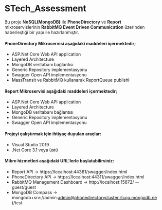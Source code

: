 # STech_Assessment
Bu proje **NoSQL(MongoDB)** ile **PhoneDirectory** ve **Report** mikroservislerinin **RabbitMQ Event Driven Communication** üzerinden haberleştiği bir yapı ile hazırlanmıştır.

#### PhoneDirectory Mikroservisi aşağıdaki maddeleri içermektedir;
* ASP.Net Core Web API application
* Layered Architecture
* MongoDB veritabanı bağlantısı
* Generic Repository implementasyonu
* Swagger Open API implementasyonu
* MassTransit ve RabbitMQ kullanarak ReportQueue publishi

#### Report Mikroservisi aşağıdaki maddeleri içermektedir;
* ASP.Net Core Web API application
* Layered Architecture
* MongoDB veritabanı bağlantısı
* Generic Repository implementasyonu
* Swagger Open API implementasyonu

#### Projeyi çalıştırmak için ihtiyaç duyulan araçlar:
* Visual Studio 2019
* .Net Core 3.1 veya üstü

#### Mikro hizmetleri aşağıdaki URL'lerle başlatabilirsiniz:
* Report API -> https://localhost:44381/swagger/index.html
* PhoneDirectory API -> https://localhost:44311/swagger/index.html
* RabbitMQ Management Dashboard -> http://localhost:15672/ --guest/guest
* MongoDB Compass -> mongodb+srv://admin:admin@phonedirectorycluster.rtcqo.mongodb.net/test


